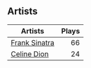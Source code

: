 ## Artists
Artists | Plays 
----- | -----: 
[Frank Sinatra](/artists/frank-sinatra-739) | 66
[Celine Dion](/artists/celine-dion-39068) | 24

